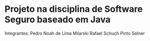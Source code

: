 # Projeto na disciplina de Software Seguro baseado em Java

Integrantes:
Pedro Noah de Lima Milarski 
Rafael Schuch Pinto Selner
